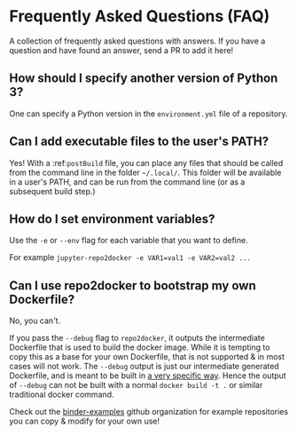 # Frequently Asked Questions (FAQ)

A collection of frequently asked questions with answers. If you have a question
and have found an answer, send a PR to add it here!

## How should I specify another version of Python 3?

One can specify a Python version in the ``environment.yml`` file of a repository.

## Can I add executable files to the user's PATH?

Yes! With a :ref:`postBuild` file, you can place any files that should be called
from the command line in the folder ``~/.local/``. This folder will be
available in a user's PATH, and can be run from the command line (or as
a subsequent build step.)

## How do I set environment variables?

Use the `-e` or `--env` flag for each variable that you want to define.

For example `jupyter-repo2docker -e VAR1=val1 -e VAR2=val2 ...`

## Can I use repo2docker to bootstrap my own Dockerfile?

No, you can't.

If you pass the `--debug` flag to `repo2docker`, it outputs the intermediate
Dockerfile that is used to build the docker image. While it is tempting to copy
this as a base for your own Dockerfile, that is not supported & in most cases
will not work. The `--debug` output is just our intermediate generated
Dockerfile, and is meant to be built in
[a very specific way](https://github.com/jupyter/repo2docker/blob/master/repo2docker/detectors.py#L381).
Hence the output of `--debug` can not be built with a normal `docker build -t .`
or similar traditional docker command.

Check out the [binder-examples](http://github.com/binder-examples/) github
organization for example repositories you can copy & modify for your own use!
